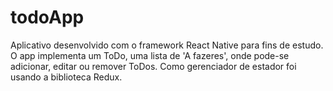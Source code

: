 # todoApp

Aplicativo desenvolvido com o framework React Native para fins de estudo. O app implementa um ToDo, uma lista de 'A fazeres', onde pode-se adicionar, editar ou remover ToDos.
Como gerenciador de estador foi usando a biblioteca Redux.
